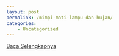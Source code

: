 ```yaml
---
layout: post
permalink: /mimpi-mati-lampu-dan-hujan/
categories:
    - Uncategorized
---
```


[Baca Selengkapnya](/07)